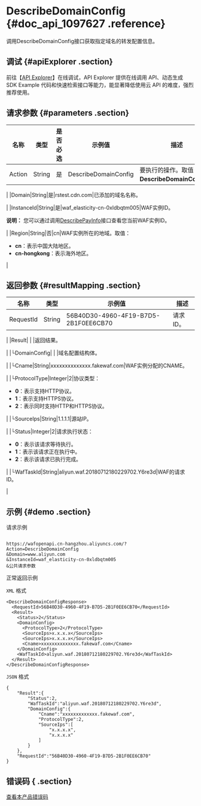# DescribeDomainConfig {#doc_api_1097627 .reference}

调用DescribeDomainConfig接口获取指定域名的转发配置信息。

## 调试 {#apiExplorer .section}

前往【[API Explorer](https://api.aliyun.com/#product=waf-openapi&api=DescribeDomainConfig)】在线调试，API Explorer 提供在线调用 API、动态生成 SDK Example 代码和快速检索接口等能力，能显著降低使用云 API 的难度，强烈推荐使用。

## 请求参数 {#parameters .section}

|名称|类型|是否必选|示例值|描述|
|--|--|----|---|--|
|Action|String|是|DescribeDomainConfig|要执行的操作。取值：**DescribeDomainConfig**。

 |
|Domain|String|是|rstest.cdn.com|已添加的域名名称。

 |
|InstanceId|String|是|waf\_elasticity-cn-0xldbqtm005|WAF实例ID。

 **说明：** 您可以通过调用[DescribePayInfo](~~86651~~)接口查看您当前WAF实例ID。

 |
|Region|String|否|cn|WAF实例所在的地域。取值：

 -   **cn**：表示中国大陆地区。
-   **cn-hongkong**：表示海外地区。

 |

## 返回参数 {#resultMapping .section}

|名称|类型|示例值|描述|
|--|--|---|--|
|RequestId|String|56B40D30-4960-4F19-B7D5-2B1F0EE6CB70|请求ID。

 |
|Result| | |返回结果。

 |
|└DomainConfig| | |域名配置结构体。

 |
|└Cname|String|xxxxxxxxxxxxxx.fakewaf.com|WAF实例分配的CNAME。

 |
|└ProtocolType|Integer|2|协议类型：

 -   **0**：表示支持HTTP协议。
-   **1**：表示支持HTTPS协议。
-   **2**：表示同时支持HTTP和HTTPS协议。

 |
|└SourceIps|String|1.1.1.1|源站IP。

 |
|└Status|Integer|2|请求执行状态：

 -   **0**：表示该请求等待执行。
-   **1**：表示该请求正在执行中。
-   **2**：表示该请求已执行完成。

 |
|└WafTaskId|String|aliyun.waf.20180712180229702.Y6re3d|WAF的请求ID。

 |

## 示例 {#demo .section}

请求示例

``` {#request_demo}

https://wafopenapi.cn-hangzhou.aliyuncs.com/?Action=DescribeDomainConfig
&Domain=www.aliyun.com
&InstanceId=waf_elasticity-cn-0xldbqtm005
&公共请求参数

```

正常返回示例

`XML` 格式

``` {#xml_return_success_demo}
<DescribeDomainConfigResponse>
  <RequestId>56B40D30-4960-4F19-B7D5-2B1F0EE6CB70</RequestId>
  <Result>
    <Status>2</Status>
    <DomainConfig>
      <ProtocolType>2</ProtocolType>
      <SourceIps>x.x.x.x</SourceIps>
      <SourceIps>x.x.x.x</SourceIps>
      <Cname>xxxxxxxxxxxxxx.fakewaf.com</Cname>
    </DomainConfig>
    <WafTaskId>aliyun.waf.20180712180229702.Y6re3d</WafTaskId>
  </Result>
</DescribeDomainConfigResponse>

```

`JSON` 格式

``` {#json_return_success_demo}
{
	"Result":{
		"Status":2,
		"WafTaskId":"aliyun.waf.20180712180229702.Y6re3d",
		"DomainConfig":{
			"Cname":"xxxxxxxxxxxxx.fakewaf.com",
			"ProtocolType":2,
			"SourceIps":[
				"x.x.x.x",
				"x.x.x.x"
			]
		}
	},
	"RequestId":"56B40D30-4960-4F19-B7D5-2B1F0EE6CB70"
}
```

## 错误码 { .section}

[查看本产品错误码](https://error-center.aliyun.com/status/product/waf-openapi)

